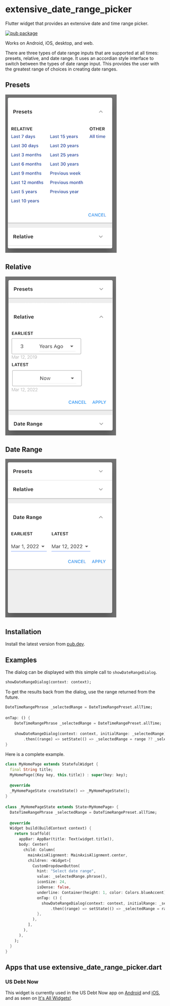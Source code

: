 # extensive_date_range_picker

Flutter widget that provides an extensive date and time range picker.

[![pub package](https://img.shields.io/pub/v/extensive_date_range_picker.svg)](https://pub.dartlang.org/packages/extensive_date_range_picker)

Works on Android, iOS, desktop, and web.

There are three types of date range inputs that are supported at all times: presets, relative, and date range.
It uses an accordian style interface to switch between the types of date range input.
This provides the user with the greatest range of choices in creating date ranges.

## Presets

![image](screenshots/presets.png)

## Relative

![image](screenshots/relative.png)

## Date Range

![image](screenshots/range.png)

## Installation

Install the latest version from [pub.dev](https://pub.dev/packages/extensive_date_range_picker/install).

## Examples

The dialog can be displayed with this simple call to `showDateRangeDialog`.
```Dart
showDateRangeDialog(context: context);
```

To get the results back from the dialog, use the range returned from the future.
```Dart
DateTimeRangePhrase _selectedRange = DateTimeRangePreset.allTime;

onTap: () {
    DateTimeRangePhrase _selectedRange = DateTimeRangePreset.allTime;

    showDateRangeDialog(context: context, initialRange: _selectedRange)
        .then((range) => setState(() => _selectedRange = range ?? _selectedRange));
}
```

Here is a complete example.
```Dart
class MyHomePage extends StatefulWidget {
  final String title;
  MyHomePage({Key key, this.title}) : super(key: key);

  @override
  _MyHomePageState createState() => _MyHomePageState();
}

class _MyHomePageState extends State<MyHomePage> {
  DateTimeRangePhrase _selectedRange = DateTimeRangePreset.allTime;

  @override
  Widget build(BuildContext context) {
    return Scaffold(
      appBar: AppBar(title: Text(widget.title)),
      body: Center(
        child: Column(
          mainAxisAlignment: MainAxisAlignment.center,
          children: <Widget>[
            CustomDropdownButton(
              hint: "Select date range",
              value: _selectedRange.phrase(),
              iconSize: 24,
              isDense: false,
              underline: Container(height: 1, color: Colors.blueAccent),
              onTap: () {
                showDateRangeDialog(context: context, initialRange: _selectedRange)
                    .then((range) => setState(() => _selectedRange = range != null ? range : _selectedRange));
              },
            ),
          ],
        ),
      ),
    );
  }
}
```

## Apps that use extensive_date_range_picker.dart

### US Debt Now

This widget is currently used in the US Debt Now app on
[Android](https://play.google.com/store/apps/details?id=com.moonwink.treasury)
and [iOS](https://apps.apple.com/us/app/id903781928), and as seen on
[It's All Widgets!](https://itsallwidgets.com/debt-now).
